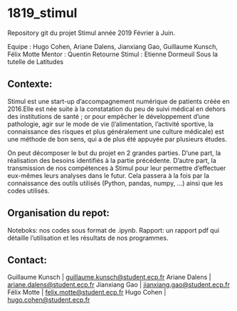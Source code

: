 # 1819_stimul

Repository git du projet Stimul année 2019 Février à Juin.

Equipe : Hugo Cohen, Ariane Dalens, Jianxiang Gao, Guillaume Kunsch, Félix Motte
Mentor : Quentin Retourne
Stimul : Etienne Dormeuil
Sous la tutelle de Latitudes



## Contexte:

Stimul est une start-up d’accompagnement numérique de patients créée en 2016.Elle est née suite à la constatation du peu de suivi médical en dehors des institutions de santé ; or pour empêcher le développement d’une pathologie, agir sur le mode de vie (l’alimentation, l’activité sportive, la connaissance des risques et plus généralement une culture médicale) est une méthode de bon sens, qui a de plus été appuyée par plusieurs études.

On peut décomposer le but du projet en 2 grandes parties. D’une part, la réalisation des besoins identifiés à la partie précédente. 
D’autre part, la transmission de nos compétences à Stimul pour leur permettre d’effectuer eux-mêmes leurs analyses dans le futur. Cela passera à la fois par la connaissance des outils utilisés (Python, pandas, numpy, …) ainsi que les codes utilisés. 


## Organisation du repot:

Noteboks: nos codes sous format de .ipynb. 
Rapport: un rapport pdf qui détaille l’utilisation et les résultats de nos programmes.


## Contact:

Guillaume Kunsch | guillaume.kunsch@student.ecp.fr
Ariane Dalens | ariane.dalens@student.ecp.fr
Jianxiang Gao | jianxiang.gao@student.ecp.fr
Félix Motte | felix.motte@student.ecp.fr
Hugo Cohen | hugo.cohen@student.ecp.fr
